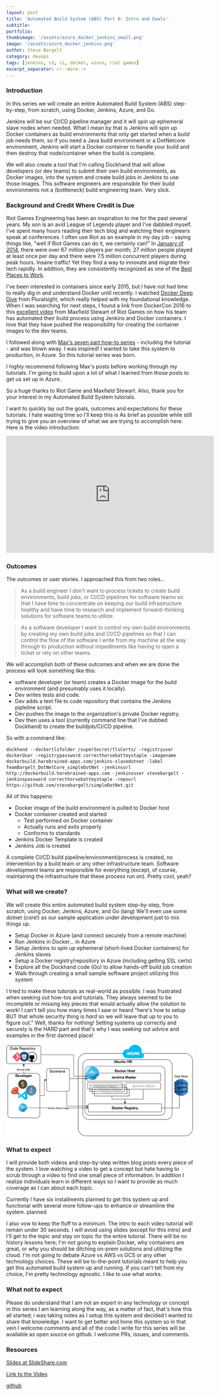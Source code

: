 ```yaml
---
layout: post
title: 'Automated Build System (ABS) Part 0: Intro and Goals'
subtitle: 
portfolio:  
thumbimage: '/assets/azure_docker_jenkins_small.png'
image: '/assets/azure_docker_jenkins.png'
author: Steve Bargelt
category: devops
tags: [jenkins, cd, ci, docker, azure, riot games]
excerpt_separator: <!--more-->
---
```

### Introduction
In this series we will create an entire Automated Build System (ABS) step-by-step, from scratch, using Docker, Jenkins, Azure, and Go. 

Jenkins will be our CI/CD pipeline manager and it will spin up ephemeral slave nodes when needed. What I mean by that is Jenkins will spin up Docker containers as build environments that only get started when a build job needs them, so if you need a Java build environment or a DotNetcore environment, Jenkins will start a Docker container to handle your build and then destroy that node/container when the build is complete.

We will also create a tool that I'm calling Dockhand that will allow developers (or dev teams) to submit their own build environments, as Docker images, into the system and create build jobs in Jenkins to use those images. This software engineers are responsible for their build environments not a (bottleneck) build engineering team. Very slick.
<!--more--> 

### Background and Credit Where Credit is Due
Riot Games Engineering has been an inspiration to me for the past several years. My son is an avid League of Legends player and I've dabbled myself. I've spent many hours reading their tech blog and watching their engineers speak at conferences. I often use Riot as an example in my day job - saying things like, "well if Riot Games can do it, we certainly can!" In [January of 2014](http://www.riotgames.com/articles/20140711/1322/league-players-reach-new-heights-2014), there were over 67 million players per month; 27 million people played at least once per day and there were 7.5 million concurrent players during peak hours. Insane traffic! Yet they find a way to innovate and migrate their tech rapidly. In addition, they are consistently recognized as one of the [Best Places to Work](http://www.riotgames.com/articles/20150309/1656/riot-lands-13-fortune’s-100-best-companies-work-list).

I've been interested in containers since early 2015, but I have not had time to really dig in and understand Docker until recently. I watched [Docker Deep Dive](https://www.pluralsight.com/courses/docker-deep-dive) from Pluralsight, which really helped with my foundational knowledge. When I was searching for next steps, I found a link from DockerCon 2016 to this [excellent video](https://engineering.riotgames.com/news/thinking-inside-container-dockercon-talk-and-story-so-far) from Maxfield Stewart of Riot Games on how his team has automated their build process using Jenkins and Docker containers. I love that they have pushed the responsibility for creating the container images to the dev teams.

I followed along with [Max's seven part how-to series](https://engineering.riotgames.com/news/thinking-inside-container) - including the tutorial - and was blown away. I was inspired! I wanted to take this system to production, in Azure. So this tutorial series was born.

I highly recommend following Max's posts before working through my tutorials. I'm going to build upon a lot of what I learned from those posts to get us set up in Azure.

So a huge thanks to Riot Game and Maxfield Stewart. Also, thank you for your interest in my Automated Build System tutorials. 

I want to quickly lay out the goals, outcomes  and expectations for these tutorials. I hate wasting time so I'll keep this is As brief as possible while still trying to give you an overview of what we are trying to accomplish here. Here is the video introduction:

<iframe width="560" height="315" src="https://www.youtube.com/embed/L-ncELRLDYg" frameborder="0" allowfullscreen></iframe>
<br/>

### Outcomes
The outcomes or user stories. I approached this from two roles... 

>As a build engineer I don't want to process tickets to create build environments, build jobs, or CI/CD pipelines for software teams so that I have time to concentrate on keeping our build infrastructure healthy and have time to research and implement forward-thinking solutions for software teams to utilize. 

>As a software developer I want to control my own build environments by creating my own build jobs and CI/CD pipelines so that I can control the flow of the software I write from my machine all the way through to production without impediments like having to open a ticket or rely on other teams. 

We will accomplish both of these outcomes and when we are done the process will look something like this:

* software developer (or team) creates a Docker image for the build environment (and presumably uses it locally). 
* Dev writes tests and code. 
* Dev adds a text file to code repository that contains the Jenkins pipleline script. 
* Dev pushes the image to the organization's private Docker registry. 
* Dev then uses a tool (currently command line that I've dubbed Dockhand) to create the buildjob/CI/CD pipeline. 
  
So with a command like: 

~~~~
dockhand --dockertlsfolder /superSecret/tlsCerts/ -registryuser dockerUser -registrypassword correcthorsebatteystaple -imagename dockerbuild.harebrained-apps.com/jenkins-slavedotnet -label TeamBargelt_DotNetCore_simpleDotNet -jenkinsurl http://dockerbuild.harebrained-apps.com -jenkinsuser stevebargelt -jenkinspassword correcthorsebatteystaple -repourl https://github.com/stevebargelt/simpleDotNet.git
~~~~

All of this happens:

* Docker image of the build environment is pulled to Docker host
* Docker container created and started
	* Test performed on Docker container 
	* Actually runs and exits properly
	* Conforms to standards
* Jenkins Docker Template is created
* Jenkins Job is created

A complete CI/CD build pipeline/environment/process is created, no intervention by a build team or any other infrastructure team. Software development teams are responsible for everything (except, of course, maintaining the infrastructure that these process run on). Pretty cool, yeah?

### What will we create?
We will create this entire automated build system step-by-step, from scratch, using Docker, Jenkins, Azure, and Go (lang) We'll even use some dotnet (core!) as our sample application under development just to mix things up. 

* Setup Docker in Azure (and connect securely from a remote machine)
* Run Jenkins in Docker… in Azure 
* Setup Jenkins to spin up ephemeral (short-lived Docker containers) for Jenkins slaves
* Setup a Docker registry/repository in Azure (including getting SSL certs)
* Explore all the Dockhand code (Go) to allow hands-off build job creation
* Walk through creating a small sample software project utilizing this system

I tried to make these tutorials as real-world as possible. I was frustrated when seeking out how-tos and tutorials. They always seemed to be incomplete or missing key pieces that would actually allow the solution to work! I can't tell you how many times I saw or heard "here's how to setup <THIS new spiffy technology> BUT that whole security thing is _hard_ so we will leave that up to you to figure out." Well, thanks for nothing! Setting systems up correctly and securely is the HARD part and that's why I was seeking out advice and examples in the first damned place! 

[![alt text](/assets/buildSysInto00_small.png)](/assets/buildSysInto00.png)

### What to expect

I will provide both videos and step-by-step written blog posts every piece of the system. I love watching a video to get a concept but hate having to scrub through a video to find one small piece of information. In addition I realize individuals learn in different ways so I want to provide as much coverage as I can about each topic.

Currently I have six installments planned to get this system up and functional with several more follow-ups to enhance or streamline the system. planned

I also vow to keep the fluff to a minimum. The intro to each video tutorial will remain under 30 seconds. I will avoid using slides (except for this intro) and I'll get to the topic and stay on topic for the entire tutorial. There will be no history lessons here; I'm not going to explain Docker, why containers are great, or why you should be ditching on-prem solutions and utilizing the cloud. I'm not going to debate Azure vs AWS vs GCS or any other technology choices. These will be to-the-point tutorials meant to help you get this automated build system up and running. If you can't tell from my choice, I'm pretty technology agnostic. I like to use what works. 

### What not to expect 
Please do understand that I am not an expert in any technology or concept in this series I am learning along the way, as a matter of fact, that's how this all started; i was taking notes as I setup this system and decided I wanted to share that knowledge. I want to get better and hone this system so in that vein I welcome comments and all of the code I write for this series will be available as open source on github. I welcome PRs, issues, and comments.

### Resources 
[Slides at SlideShare.com](http://www.slideshare.net/SteveBargelt/automated-build-system-with-docker-jenkins-and-azure-intro)

[Link to the Video](https://youtu.be/L-ncELRLDYg)

[github](http://github.com/stevebargelt)
